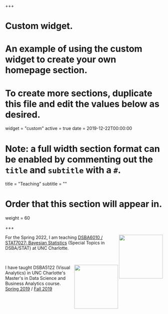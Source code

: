+++
# Custom widget.
# An example of using the custom widget to create your own homepage section.
# To create more sections, duplicate this file and edit the values below as desired.
widget = "custom"
active = true
date = 2019-12-22T00:00:00

# Note: a full width section format can be enabled by commenting out the `title` and `subtitle` with a `#`.
title = "Teaching"
subtitle = ""

# Order that this section will appear in.
weight = 60

+++

<a href="https://bit.ly/bayes-stats"><img src="img/dsba6010-hex.png" width="140px" align="right" /></a>

For the Spring 2022, I am teaching [DSBA6010 / STAT7027: Bayesian Statistics](https://bit.ly/bayes-stats) (Special Topics in DSBA/STAT) at UNC Charlotte. 

<br>

<a href="https://dsba5122.com"><img src="img/dsba5122.png" width="140px" align="right" /></a>

I have taught DSBA5122 (Visual Analytics) in UNC Charlotte's Master's in Data Science and Business Analytics course. [Spring 2019](https://dsba5122-spring2019.netlify.app/) / [Fall 2019](https://dsba5122-fall2019.netlify.app/)

